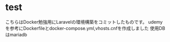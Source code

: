 # test
こちらはDocker勉強用にLaravelの環境構築をコミットしたものです。
udemyを参考にDockerfileとdocker-compose.yml,vhosts.cnfを作成しました
使用DBはmariadb
